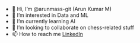 - 👋 Hi, I’m @arunmass-git (Arun Kumar M)
- 👀 I’m interested in Data and ML
- 🌱 I’m currently learning AI
- 💞️ I’m looking to collaborate on chess-related stuff
- 📫 How to reach me [LinkedIn](https://www.linkedin.com/in/arun-kumar--m/)

<!---
arunmass-git/arunmass-git is a ✨ special ✨ repository because its `README.md` (this file) appears on your GitHub profile.
You can click the Preview link to take a look at your changes.
--->
